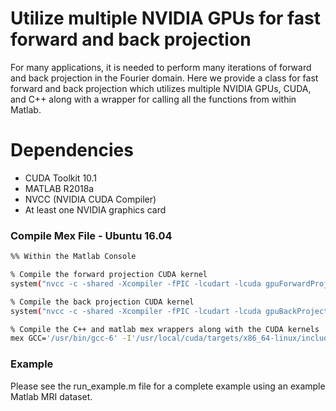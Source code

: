 # Utilize multiple NVIDIA GPUs for fast forward and back projection

For many applications, it is needed to perform many iterations of forward and back projection in the Fourier domain. Here we provide a class for fast forward and back projection which utilizes multiple NVIDIA GPUs, CUDA, and C++ along with a wrapper for calling all the functions from within Matlab.

# Dependencies

* CUDA Toolkit 10.1
* MATLAB R2018a
* NVCC (NVIDIA CUDA Compiler)
* At least one NVIDIA graphics card

### Compile Mex File - Ubuntu 16.04

```sh
%% Within the Matlab Console

% Compile the forward projection CUDA kernel
system("nvcc -c -shared -Xcompiler -fPIC -lcudart -lcuda gpuForwardProjectKernel.cu -I'/usr/local/cuda/tarets/x86_64-linux/include/'")

% Compile the back projection CUDA kernel
system("nvcc -c -shared -Xcompiler -fPIC -lcudart -lcuda gpuBackProjectKernel.cu -I'/usr/local/cuda/tarets/x86_64-linux/include/'")

% Compile the C++ and matlab mex wrappers along with the CUDA kernels
mex GCC='/usr/bin/gcc-6' -I'/usr/local/cuda/targets/x86_64-linux/include/' -L"/usr/local/cuda/lib64/" -lcudart -lcuda  -lnvToolsExt -DMEX mexFunctionWrapper.cpp MultiGPUGridder.cpp MemoryManager.cpp gpuForwardProjectKernel.o gpuBackProjectKernel.o

```

### Example
Please see the run_example.m file for a complete example using an example Matlab MRI dataset.
